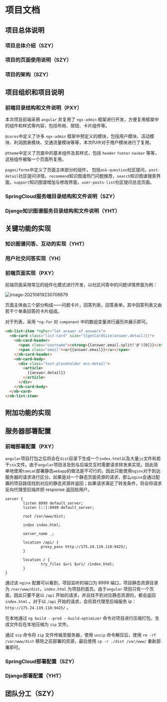 # 项目文档

## 项目总体说明

### 项目总体介绍（SZY）

### 项目的页面使用说明（SZY）

### 项目的架构（SZY）





## 项目组织和项目说明

### 前端目录结构和文件说明（PXY）

本次项目前端采用 `angular` 并复用了 `ngx-admin` 框架进行开发，方便复用框架中的组件和样式等内容，包括布局、按钮、卡片组件等。

`@cores`中定义了许多 `ngx-admin` 框架中预定义的模块，包括用户模块、活动模块、利润图表模块、交通流量模块等等，本次PJ中对于用户模块进行了复用。

`@theme`中定义了页面中的基本组件及其样式，包括 `header` `footer` `navbar` 等等，这些组件被每一个页面所复用。

`pages/forms`中定义了页面主体部分的组件， 包括`ask-question`社区提问，`post-detail`社区提问详情，`recommend`知识图谱热门问题推荐，`search`知识图谱搜索界面，`support`知识图谱增加与修改界面，`user-posts-list`社区提问总览页面。

### SpringCloud服务端目录结构和文件说明（SZY）

### Django知识图谱服务目录结构和文件说明（YHT）





## 关键功能的实现

### 知识图谱问答、互动的实现（YHT）

### 用户社交问答实现（YH）

### 前端页面实现（PXY）

前端页面采用常见的组件化模式进行开发，以社区问答中的问题详情界面为例：

![image-20210619230706679](/Users/admin/Desktop/temp/AdWebNG/docs/imgs/com-answer.png)

页面主体由三个部分构成——问题卡片，回答列表，回答表单。其中回答列表又由若干个单条回答的卡片组成。

对于列表，采用 `*ng-for` 对 `component` 中的数组变量进行遍历并展示即可。

```html
<nb-list-item *ngFor="let answer of answers">
  <nb-card class="list-card" size="{{getCardSize(answer.detail)}}">
    <nb-card-header>
      <span class="username"><strong>{{answer.email.split('@')[0]}}</strong></span>
      <span class="email"><u>{{answer.email}}</u></span>
    </nb-card-header>
    <nb-card-body>
      <div class="text-placeholder ans-detail">
        <article>
          {{answer.detail}}
        </article>
      </div>
    </nb-card-body>
  </nb-card>
</nb-list-item>
```





## 附加功能的实现





## 服务器部署配置

### 前端部署配置（PXY）

`angular`项目打包之后将会在`dist`目录下生成一个`index.html`以及大量`js`文件和若干`css`文件。由于`angular`项目涉及到与后端交互时需要请求转发来实现，因此简单地使用`tomcat`部署静态`webapp`的做法是不可行的，因此只能使用`nginx`对于到达服务器的请求进行区分。如果是对一个静态页面资源的请求，那么`nginx`会通过配置的项目路径找到对应的静态资源并返回；如果请求满足了转发条件，将会将请求反向代理至后端并把 response 返回给用户。

```nginx
server {
        listen 8999 default_server;
        listen [::]:8999 default_server;

        root /var/www/dist;

        index index.html;

        server_name _;

        location /api/ {
                proxy_pass http://175.24.119.118:9425/;
        }

        location / {
                try_files $uri $uri/ /index.html;
        }
}
```

通过该 `nginx` 配置可以看到，项目监听的端口为 8999 端口，项目静态资源目录为 `/var/www/dist`，`index.html` 为项目的首页。由于`angular` 项目只有一个页面，因此只要不是以 `/api` 开始的请求，并且找不到对应静态资源的，都会返回 `index.html` 。对于以 `/api` 开始的请求，会将其代理至后端服务 ip：`http://175.24.119.118:9425/` 。

在本地通过 `ng build --prod --build-optimizer` 命令对项目进行压缩打包，生成文件后在本地压缩为 `zip` 文件。

通过 `scp` 命令将 `zip` 文件传输至服务器，使用 `unzip` 命令解压后，使用 `rm -rf /var/www/dist` 移除之前部署的资源，最后使用 `cp -r ./dist /var/www/` 重新部署即可。

### SpringCloud部署配置（SZY）

### Django部署配置（YHT）



## 团队分工（SZY）







